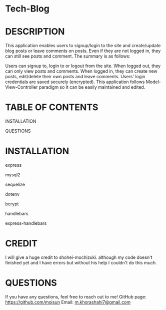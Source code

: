 # Tech-Blog

# DESCRIPTION

This application enables users to signup/login to the site and create/update blog posts or leave comments on posts. Even if they are not logged in, they can still see posts and comment. The summary is as follows:

Users can signup to, login to or logout from the site.
When logged out, they can only view posts and comments.
When logged in, they can create new posts, edit/delete their own posts and leave comments.
Users' login credentials are saved securely (encrypted).
This application follows Model-View-Controller paradigm so it can be easily maintained and edited.

# TABLE OF CONTENTS

INSTALLATION

QUESTIONS

# INSTALLATION

express

mysql2

sequelize

dotenv

bcrypt

handlebars

express-handlebars

# CREDIT

I will give a huge credit to shohei-mochizuki. although my code doesn't finished yet and I have errors but without his help I couldn't do this much.

# QUESTIONS

If you have any questions, feel free to reach out to me!
GitHub page: https://github.com/mojsun
Email: m.khorashahi7@gmail.com
